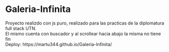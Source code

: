 # Galeria-Infinita
<p>Proyecto realizdo con js puro, realizado para las practicas de la diplomatura full stack UTN. <br> El mismo cuenta con buscador y al scrollear hacia abajo la misma no tiene fin <br>
Deploy: https://martu344.github.io/Galeria-Infinita/</p>
